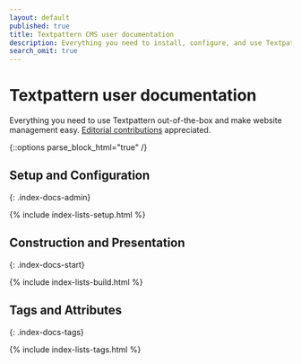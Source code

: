 ```yaml
---
layout: default
published: true
title: Textpattern CMS user documentation
description: Everything you need to install, configure, and use Textpattern out-of-the-box; build flexible and powerful websites; and make website management easy.
search_omit: true
---
```


# Textpattern user documentation

Everything you need to use Textpattern out-of-the-box and make website management easy. [Editorial contributions](https://github.com/textpattern/textpattern.github.io/blob/master/README.md) appreciated.

{::options parse_block_html="true" /}

<div class="layout-container index-docs">
<section class="layout-3col">

## Setup and Configuration
{: .index-docs-admin}

{% include index-lists-setup.html %}

</section>
<section class="layout-3col">

## Construction and Presentation
{: .index-docs-start}

{% include index-lists-build.html %}

</section>
<section class="layout-3col">

## Tags and Attributes
{: .index-docs-tags}

{% include index-lists-tags.html %}

</section>
</div>
